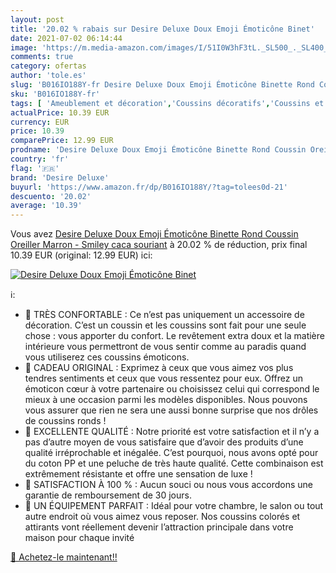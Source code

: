 ```yaml
---
layout: post
title: '20.02 % rabais sur Desire Deluxe Doux Emoji Émoticône Binet'
date: 2021-07-02 06:14:44
image: 'https://m.media-amazon.com/images/I/51I0W3hF3tL._SL500_._SL400_.jpg'
comments: true
category: ofertas
author: 'tole.es'
slug: 'B016IO188Y-fr Desire Deluxe Doux Emoji Émoticône Binette Rond Coussin...'
sku: 'B016IO188Y-fr'
tags: [ 'Ameublement et décoration','Coussins décoratifs','Coussins et accessoires','Cuisine et Maison','Décoration de la maison','Jeux et Jouets','Jeux et jouets','Linge de lit et oreillers','Literie et linge de maison','Oreillers','Oreillers classiques','Oreillers en peluche','Peluches','desire deluxe', ]
actualPrice: 10.39 EUR
currency: EUR
price: 10.39
comparePrice: 12.99 EUR
prodname: 'Desire Deluxe Doux Emoji Émoticône Binette Rond Coussin Oreiller  Marron - Smiley caca souriant'
country: 'fr'
flag: '🇫🇷'
brand: 'Desire Deluxe'
buyurl: 'https://www.amazon.fr/dp/B016IO188Y/?tag=tolees0d-21'
descuento: '20.02'
average: '10.39'
---
```


Vous avez [Desire Deluxe Doux Emoji Émoticône Binette Rond Coussin Oreiller  Marron - Smiley caca souriant](https://www.amazon.fr/dp/B016IO188Y/?tag=tolees0d-21)  à  20.02 % de réduction, prix final  10.39 EUR (original: 12.99 EUR) ici:

[![Desire Deluxe Doux Emoji Émoticône Binet](https://m.media-amazon.com/images/I/51I0W3hF3tL._SL500_._SL400_.jpg)](https://www.amazon.fr/dp/B016IO188Y/?tag=tolees0d-21)

ℹ️:

-  TRÈS CONFORTABLE : Ce n’est pas uniquement un accessoire de décoration. C’est un coussin et les coussins sont fait pour une seule chose : vous apporter du confort. Le revêtement extra doux et la matière intérieure vous permettront de vous sentir comme au paradis quand vous utiliserez ces coussins émoticons.
-  CADEAU ORIGINAL : Exprimez à ceux que vous aimez vos plus tendres sentiments et ceux que vous ressentez pour eux. Offrez un émoticon cœur à votre partenaire ou choisissez celui qui correspond le mieux à une occasion parmi les modèles disponibles. Nous pouvons vous assurer que rien ne sera une aussi bonne surprise que nos drôles de coussins ronds !
-  EXCELLENTE QUALITÉ : Notre priorité est votre satisfaction et il n’y a pas d’autre moyen de vous satisfaire que d’avoir des produits d’une qualité irréprochable et inégalée. C’est pourquoi, nous avons opté pour du coton PP et une peluche de très haute qualité. Cette combinaison est extrêmement résistante et offre une sensation de luxe !
-  SATISFACTION À 100 % : Aucun souci ou nous vous accordons une garantie de remboursement de 30 jours.
-  UN ÉQUIPEMENT PARFAIT : Idéal pour votre chambre, le salon ou tout autre endroit où vous aimez vous reposer. Nos coussins colorés et attirants vont réellement devenir l’attraction principale dans votre maison pour chaque invité

[🛒 Achetez-le maintenant!!](https://www.amazon.fr/dp/B016IO188Y/?tag=tolees0d-21)
